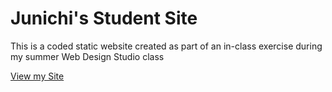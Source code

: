 # Junichi's Student Site

This is a coded static website created as part of an in-class exercise during my summer Web Design Studio class

[View my Site](https://iolanijunichi.github.io/)
